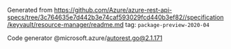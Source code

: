 Generated from https://github.com/Azure/azure-rest-api-specs/tree/3c764635e7d442b3e74caf593029fcd440b3ef82//specification/keyvault/resource-manager/readme.md tag: `package-preview-2020-04`

Code generator @microsoft.azure/autorest.go@2.1.171


